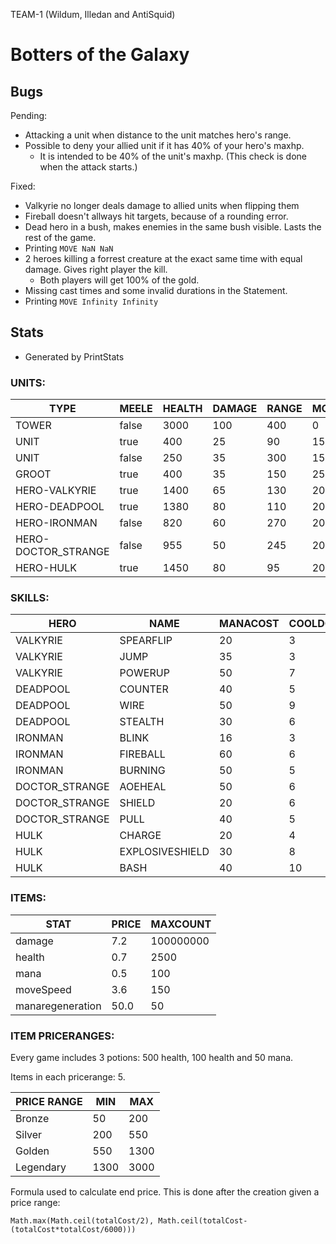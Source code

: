 TEAM-1 (Wildum, Illedan and AntiSquid)
# Botters of the Galaxy

## Bugs

Pending:
- Attacking a unit when distance to the unit matches hero's range.
- Possible to deny your allied unit if it has 40% of your hero's maxhp. 
   - It is intended to be 40% of the unit's maxhp. (This check is done when the attack starts.)

Fixed:
- Valkyrie no longer deals damage to allied units when flipping them
- Fireball doesn't allways hit targets, because of a rounding error.
- Dead hero in a bush, makes enemies in the same bush visible. Lasts the rest of the game.
- Printing `MOVE NaN NaN`
- 2 heroes killing a forrest creature at the exact same time with equal damage. Gives right player the kill.
   - Both players will get 100% of the gold.
- Missing cast times and some invalid durations in the Statement.
- Printing `MOVE Infinity Infinity`

## Stats
 - Generated by PrintStats
 
### UNITS:

|TYPE|MEELE|HEALTH|DAMAGE|RANGE|MOVESPEED|ATTACKTIME|GOLD|MANA|MANAREG|
|--|--|--|--|--|--|--|--|--|--|
|TOWER|false|3000|100|400|0|0.2|0|0|0|
|UNIT|true|400|25|90|150|0.2|30|0|0|
|UNIT|false|250|35|300|150|0.2|50|0|0|
|GROOT|true|400|35|150|250|0.2|100|0|0|
|HERO-VALKYRIE|true|1400|65|130|200|0.1|300|155|2|
|HERO-DEADPOOL|true|1380|80|110|200|0.1|300|100|1|
|HERO-IRONMAN|false|820|60|270|200|0.1|300|200|2|
|HERO-DOCTOR_STRANGE|false|955|50|245|200|0.1|300|300|2|
|HERO-HULK|true|1450|80|95|200|0.1|300|90|1|

### SKILLS:

|HERO|NAME|MANACOST|COOLDOWN|DURATION|CASTTIME|RANGE|TARGETTYPE|TARGETTEAM|
|--|--|--|--|--|--|--|--|--|
|VALKYRIE|SPEARFLIP|20|3|1|0.0|155|UNIT|BOTH|
|VALKYRIE|JUMP|35|3|1|0.05|250|POSITION|ENEMY|
|VALKYRIE|POWERUP|50|7|4|0.0|0|SELF|NONE|
|DEADPOOL|COUNTER|40|5|1|0.0|350|SELF|ENEMY|
|DEADPOOL|WIRE|50|9|2|0.0|200|POSITION|ENEMY|
|DEADPOOL|STEALTH|30|6|5|1.0|0|POSITION|NONE|
|IRONMAN|BLINK|16|3|1|0.05|200|POSITION|NONE|
|IRONMAN|FIREBALL|60|6|1|0.0|900|POSITION|ENEMY|
|IRONMAN|BURNING|50|5|1|0.01|250|POSITION|ENEMY|
|DOCTOR_STRANGE|AOEHEAL|50|6|1|0.01|250|POSITION|ALLIED|
|DOCTOR_STRANGE|SHIELD|20|6|3|0.0|500|UNIT|ALLIED|
|DOCTOR_STRANGE|PULL|40|5|1|0.1|300|UNIT|BOTH|
|HULK|CHARGE|20|4|1|0.05|500|UNIT|ENEMY|
|HULK|EXPLOSIVESHIELD|30|8|4|0.0|100|SELF|ENEMY|
|HULK|BASH|40|10|2|0.1|150|UNIT|ENEMY|

### ITEMS:

|STAT|PRICE|MAXCOUNT|
|--|--|--|
|damage|7.2|100000000|
|health|0.7|2500|
|mana|0.5|100|
|moveSpeed|3.6|150|
|manaregeneration|50.0|50|

### ITEM PRICERANGES:

Every game includes 3 potions: 500 health, 100 health and 50 mana.

Items in each pricerange: 5.


|PRICE RANGE|MIN|MAX|
|--|--|--|
|Bronze|50|200|
|Silver|200|550|
|Golden|550|1300|
|Legendary|1300|3000|

Formula used to calculate end price. This is done after the creation given a price range:
```
Math.max(Math.ceil(totalCost/2), Math.ceil(totalCost-(totalCost*totalCost/6000)))
```

